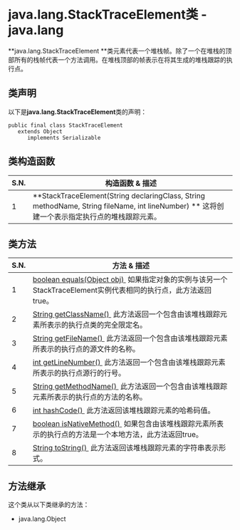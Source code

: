 # java.lang.StackTraceElement类 - java.lang

**java.lang.StackTraceElement **类元素代表一个堆栈帧。除了一个在堆栈的顶部所有的栈帧代表一个方法调用。在堆栈顶部的帧表示在将其生成的堆栈跟踪的执行点。

## 类声明

以下是**java.lang.StackTraceElement**类的声明：

```
public final class StackTraceElement
   extends Object
      implements Serializable
```

## 类构造函数

| S.N. | 构造函数 & 描述 |
| --- | --- |
| 1 | **StackTraceElement(String declaringClass, String methodName, String fileName, int lineNumber) ** 这将创建一个表示指定执行点的堆栈跟踪元素。 |

## 类方法

| S.N. | 方法 & 描述 |
| --- | --- |
| 1 | [boolean equals(Object obj) ](http://www.yiibai.com/java/lang/stacktraceelement_equals.html) 如果指定对象的实例与该另一个StackTraceElement实例代表相同的执行点，此方法返回true。 |
| 2 | [String getClassName() ](http://www.yiibai.com/java/lang/stacktraceelement_getclassname.html) 此方法返回一个包含由该堆栈跟踪元素所表示的执行点类的完全限定名。 |
| 3 | [String getFileName() ](http://www.yiibai.com/java/lang/stacktraceelement_getfilename.html) 此方法返回一个包含由该堆栈跟踪元素所表示的执行点的源文件的名称。 |
| 4 | [int getLineNumber() ](http://www.yiibai.com/java/lang/stacktraceelement_getlinenumber.html) 此方法返回一个包含由该堆栈跟踪元素所表示的执行点源行的行号。 |
| 5 | [String getMethodName() ](http://www.yiibai.com/java/lang/stacktraceelement_getmethodname.html) 此方法返回一个包含由该堆栈跟踪元素所表示的执行点的方法的名称。 |
| 6 | [int hashCode() ](http://www.yiibai.com/java/lang/stacktraceelement_hashcode.html) 此方法返回该堆栈跟踪元素的哈希码值。 |
| 7 | [boolean isNativeMethod() ](http://www.yiibai.com/java/lang/stacktraceelement_isnativemethod.html) 如果包含由该堆栈跟踪元素所表示的执行点的方法是一个本地方法，此方法返回true。 |
| 8 | [String toString() ](http://www.yiibai.com/java/lang/stacktraceelement_tostring.html) 此方法返回该堆栈跟踪元素的字符串表示形式。 |

## 方法继承

这个类从以下类继承的方法：

*   java.lang.Object

 